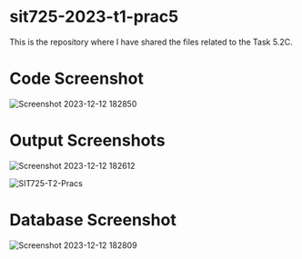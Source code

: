 # sit725-2023-t1-prac5

This is the repository where I have shared the files related to the Task 5.2C.

# Code Screenshot

![Screenshot 2023-12-12 182850](https://github.com/Geetanjali2/sit725-2023-t1-prac5/assets/64185887/dba2727e-c76e-4b31-9830-97cceb0bef58)

# Output Screenshots 

![Screenshot 2023-12-12 182612](https://github.com/Geetanjali2/sit725-2023-t1-prac5/assets/64185887/2d679efd-0053-4560-ae26-b188fd568df9)

![SIT725-T2-Pracs](https://github.com/Geetanjali2/sit725-2023-t1-prac5/assets/64185887/66668762-78f1-4fd2-981b-69e4d99a3c80)

# Database Screenshot

![Screenshot 2023-12-12 182809](https://github.com/Geetanjali2/sit725-2023-t1-prac5/assets/64185887/c2bb57d8-893c-4f1f-b206-f9698f1e3869)
